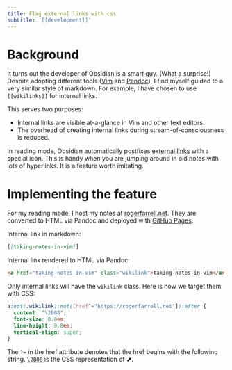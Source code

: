 ```yaml
---
title: Flag external links with css
subtitle: '[[development]]'
---
```


# Background

It turns out the developer of Obsidian is a smart guy. (What a surprise!) Despite adopting different tools ([Vim](https://github.com/vim/vim) and [Pandoc](https://pandoc.org)), I find myself guided to a very similar style of markdown. For example, I have chosen to use `[[wikilinks]]` for internal links.

This serves two purposes:

- Internal links are visible at-a-glance in Vim and other text editors.
- The overhead of creating internal links during stream-of-consciousness is reduced.

In reading mode, Obsidian automatically postfixes [external links](https://help.obsidian.md/syntax#External+links) with a special icon. This is handy when you are jumping around in old notes with lots of hyperlinks. It is a feature worth imitating.

# Implementing the feature

For my reading mode, I host my notes at [rogerfarrell.net](https://rogerfarrell.net). They are converted to HTML via Pandoc and deployed with [GitHub Pages](https://pages.github.com).

Internal link in markdown:

```markdown
[[taking-notes-in-vim]]
```

Internal link rendered to HTML via Pandoc:

```html
<a href="taking-notes-in-vim" class="wikilink">taking-notes-in-vim</a>
```

Only internal links will have the `wikilink` class. Here is how we target them with CSS:

```css
a:not(.wikilink):not([href^="https://rogerfarrell.net"]):after {
  content: "\2B08";
  font-size: 0.8em;
  line-height: 0.8em;
  vertical-align: super;
}
```

The `^=` in the href attribute denotes that the href begins with the following string. [`\2B08` ](https://www.compart.com/en/unicode/U+2B08) is the CSS representation of ⬈.
